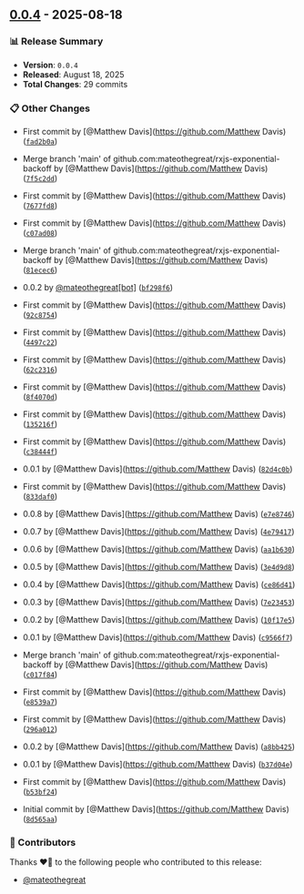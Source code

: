 ## [0.0.4](https://github.com/mateothegreat/rxjs-exponential-backoff/releases/tag/0.0.4) - 2025-08-18

### 📊 Release Summary
- **Version**: `0.0.4`
- **Released**: August 18, 2025
- **Total Changes**: 29 commits

### 📋 Other Changes

-   First commit  by [@Matthew Davis](https://github.com/Matthew Davis)  ([`fad2b0a`](https://github.com/mateothegreat/rxjs-exponential-backoff/commit/fad2b0af38994ba874747bf44cc566e736c1c022))

-   Merge branch 'main' of github.com:mateothegreat/rxjs-exponential-backoff  by [@Matthew Davis](https://github.com/Matthew Davis)  ([`7f5c2dd`](https://github.com/mateothegreat/rxjs-exponential-backoff/commit/7f5c2ddf024bd15f72378cc4dd46662471d36e0c))

-   First commit  by [@Matthew Davis](https://github.com/Matthew Davis)  ([`7677fd8`](https://github.com/mateothegreat/rxjs-exponential-backoff/commit/7677fd8edec69d65f89d58303bb0c27e9cfa6387))

-   First commit  by [@Matthew Davis](https://github.com/Matthew Davis)  ([`c07ad08`](https://github.com/mateothegreat/rxjs-exponential-backoff/commit/c07ad086b084b2c5971f382e535d6885d1b0d027))

-   Merge branch 'main' of github.com:mateothegreat/rxjs-exponential-backoff  by [@Matthew Davis](https://github.com/Matthew Davis)  ([`81ecec6`](https://github.com/mateothegreat/rxjs-exponential-backoff/commit/81ecec6ec023c9ac175f6a86a52813b315fcbf63))

-   0.0.2  by [@mateothegreat[bot]](https://github.com/mateothegreat[bot])  ([`bf298f6`](https://github.com/mateothegreat/rxjs-exponential-backoff/commit/bf298f6439b35d7343d4748f2ff7ba6fc6ac853b))

-   First commit  by [@Matthew Davis](https://github.com/Matthew Davis)  ([`92c8754`](https://github.com/mateothegreat/rxjs-exponential-backoff/commit/92c8754a7a9f6c0c9db4629c848362c653072f5c))

-   First commit  by [@Matthew Davis](https://github.com/Matthew Davis)  ([`4497c22`](https://github.com/mateothegreat/rxjs-exponential-backoff/commit/4497c22580de268cacd7f53bd4bf3d3b03cb5d1f))

-   First commit  by [@Matthew Davis](https://github.com/Matthew Davis)  ([`62c2316`](https://github.com/mateothegreat/rxjs-exponential-backoff/commit/62c2316187ff6b9f9230486d68f499b6cb837b96))

-   First commit  by [@Matthew Davis](https://github.com/Matthew Davis)  ([`8f4070d`](https://github.com/mateothegreat/rxjs-exponential-backoff/commit/8f4070d29d57ff847f234fac75975b939361eed8))

-   First commit  by [@Matthew Davis](https://github.com/Matthew Davis)  ([`135216f`](https://github.com/mateothegreat/rxjs-exponential-backoff/commit/135216fd236785562436801bf1c887a4dc30c054))

-   First commit  by [@Matthew Davis](https://github.com/Matthew Davis)  ([`c38444f`](https://github.com/mateothegreat/rxjs-exponential-backoff/commit/c38444fac4023d33a72a4fac561f26c2e602ed1d))

-   0.0.1  by [@Matthew Davis](https://github.com/Matthew Davis)  ([`82d4c0b`](https://github.com/mateothegreat/rxjs-exponential-backoff/commit/82d4c0b1c44b71a8aa9c28b6d246895b0fb56ed8))

-   First commit  by [@Matthew Davis](https://github.com/Matthew Davis)  ([`833daf0`](https://github.com/mateothegreat/rxjs-exponential-backoff/commit/833daf0ab9f1dcd2ab92895b190a9c10cab8593e))

-   0.0.8  by [@Matthew Davis](https://github.com/Matthew Davis)  ([`e7e8746`](https://github.com/mateothegreat/rxjs-exponential-backoff/commit/e7e874629b660097a34fc4d1aba7067a4814badd))

-   0.0.7  by [@Matthew Davis](https://github.com/Matthew Davis)  ([`4e79417`](https://github.com/mateothegreat/rxjs-exponential-backoff/commit/4e79417396f87bb1965948fcc2cfbfae83b37508))

-   0.0.6  by [@Matthew Davis](https://github.com/Matthew Davis)  ([`aa1b630`](https://github.com/mateothegreat/rxjs-exponential-backoff/commit/aa1b630c141c3535a810faa13965f16021842daa))

-   0.0.5  by [@Matthew Davis](https://github.com/Matthew Davis)  ([`3e4d9d8`](https://github.com/mateothegreat/rxjs-exponential-backoff/commit/3e4d9d8fdd7d6f92e130b8bbf8f676d89aef49e0))

-   0.0.4  by [@Matthew Davis](https://github.com/Matthew Davis)  ([`ce86d41`](https://github.com/mateothegreat/rxjs-exponential-backoff/commit/ce86d41c692ba04026c81270fc583410dfcaf54b))

-   0.0.3  by [@Matthew Davis](https://github.com/Matthew Davis)  ([`7e23453`](https://github.com/mateothegreat/rxjs-exponential-backoff/commit/7e2345351d21dc647a2d1a3824275a06bcafc5d2))

-   0.0.2  by [@Matthew Davis](https://github.com/Matthew Davis)  ([`10f17e5`](https://github.com/mateothegreat/rxjs-exponential-backoff/commit/10f17e57613b75d8bd056218db2c38aede289929))

-   0.0.1  by [@Matthew Davis](https://github.com/Matthew Davis)  ([`c9566f7`](https://github.com/mateothegreat/rxjs-exponential-backoff/commit/c9566f73e5b250bd1593111aa751a5254b466c08))

-   Merge branch 'main' of github.com:mateothegreat/rxjs-exponential-backoff  by [@Matthew Davis](https://github.com/Matthew Davis)  ([`c017f84`](https://github.com/mateothegreat/rxjs-exponential-backoff/commit/c017f844207b53ac78453f412eb12268824a88da))

-   First commit  by [@Matthew Davis](https://github.com/Matthew Davis)  ([`e8539a7`](https://github.com/mateothegreat/rxjs-exponential-backoff/commit/e8539a73a53d41d53f45a32a16fb3196f718a0f9))

-   First commit  by [@Matthew Davis](https://github.com/Matthew Davis)  ([`296a012`](https://github.com/mateothegreat/rxjs-exponential-backoff/commit/296a01202e445922eacbd0ff7f1c14ae301a4c99))

-   0.0.2  by [@Matthew Davis](https://github.com/Matthew Davis)  ([`a8bb425`](https://github.com/mateothegreat/rxjs-exponential-backoff/commit/a8bb4255dd9de021418d51fc9d6e8a71c376f777))

-   0.0.1  by [@Matthew Davis](https://github.com/Matthew Davis)  ([`b37d04e`](https://github.com/mateothegreat/rxjs-exponential-backoff/commit/b37d04eabd801626d6e457e75f07dfde19eb7f71))

-   First commit  by [@Matthew Davis](https://github.com/Matthew Davis)  ([`b53bf24`](https://github.com/mateothegreat/rxjs-exponential-backoff/commit/b53bf2401442b0cbb4f198a11337efa96dfa9179))

-   Initial commit  by [@Matthew Davis](https://github.com/Matthew Davis)  ([`8d565aa`](https://github.com/mateothegreat/rxjs-exponential-backoff/commit/8d565aad33fd88268005d2722fadd091e2c35f35))

### 👥 Contributors

Thanks ❤️‍🔥 to the following people who contributed to this release:

- [@mateothegreat](https://github.com/mateothegreat)
